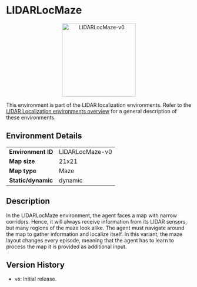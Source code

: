 # LIDARLocMaze

<p align="center"><img src="img/LIDARLocMaze-v0.gif" alt="LIDARLocMaze-v0" width="200px"/></p>

This environment is part of the LIDAR localization environments.
Refer to the [LIDAR Localization environments overview](LIDARLocalization.md) for a general description of these environments.

## Environment Details

|                    |                 |
|--------------------|-----------------|
| **Environment ID** | LIDARLocMaze-v0 |
| **Map size**       | 21x21           |
| **Map type**       | Maze            |
| **Static/dynamic** | dynamic         |

## Description

In the LIDARLocMaze environment, the agent faces a map with narrow corridors.
Hence, it will always receive information from its LIDAR sensors, but many regions of the maze look alike.
The agent must navigate around the map to gather information and localize itself.
In this variant, the maze layout changes every episode, meaning that the agent has to learn to process the map it is provided as additional input.

## Version History

- `v0`: Initial release.
